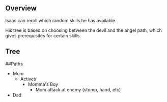 Overview
---

Isaac can reroll which random skills he has available.

His tree is based on choosing between the devil and the angel path, which gives prerequisites for certain skills.

Tree
---

##Paths

* Mom
  * Actives
    * Momma's Boy
      * Mom attack at enemy (stomp, hand, etc)
* Dad
